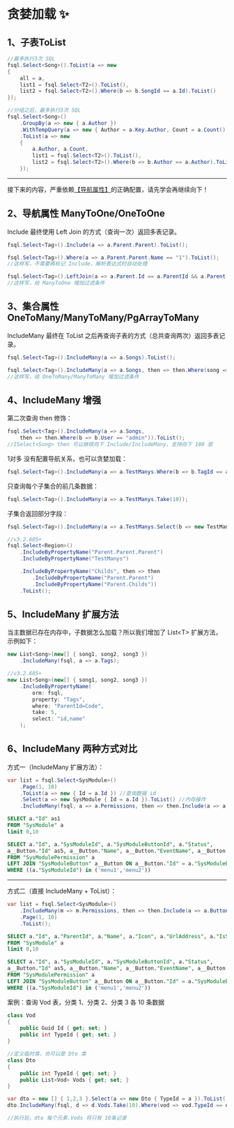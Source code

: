 # 贪婪加载 ✨

## 1、子表ToList

```csharp
//最多执行3次 SQL
fsql.Select<Song>().ToList(a => new
{
    all = a,
    list1 = fsql.Select<T2>().ToList(),
    list2 = fsql.Select<T2>().Where(b => b.SongId == a.Id).ToList()
});

//分组之后，最多执行3次 SQL
fsql.Select<Song>()
    .GroupBy(a => new { a.Author })
    .WithTempQuery(a => new { Author = a.Key.Author, Count = a.Count() })
    .ToList(a => new
    {
        a.Author, a.Count,
        list1 = fsql.Select<T2>().ToList(),
        list2 = fsql.Select<T2>().Where(b => b.Author == a.Author).ToList()
    });
```

---

接下来的内容，严重依赖[【导航属性】](navigate-attribute.md)的正确配置，请先学会再继续向下！

## 2、导航属性 ManyToOne/OneToOne

Include 最终使用 Left Join 的方式（查询一次）返回多表记录。

```csharp
fsql.Select<Tag>().Include(a => a.Parent.Parent).ToList();

fsql.Select<Tag>().Where(a => a.Parent.Parent.Name == "1").ToList();
//这样写，不需要再标记 Include，解析表达式时自动处理

fsql.Select<Tag>().LeftJoin(a => a.Parent.Id == a.ParentId && a.Parent.xxx > 0).ToList();
//这样写，给 ManyToOne 增加过滤条件
```

## 3、集合属性 OneToMany/ManyToMany/PgArrayToMany

IncludeMany 最终在 ToList 之后再查询子表的方式（总共查询两次）返回多表记录。

```csharp
fsql.Select<Tag>().IncludeMany(a => a.Songs).ToList();

fsql.Select<Tag>().IncludeMany(a => a.Songs, then => then.Where(song => song.xxx > 0)).ToList();
//这样写，给 OneToMany/ManyToMany 增加过滤条件
```

## 4、IncludeMany 增强

第二次查询 then 修饰：

```csharp
fsql.Select<Tag>().IncludeMany(a => a.Songs,
    then => then.Where(b => b.User == "admin")).ToList();
//ISelect<Song> then 可以继续向下 Include/IncludeMany，支持向下 100 层
```

1对多 没有配置导航关系，也可以贪婪加载：

```csharp
fsql.Select<Tag>().IncludeMany(a => a.TestManys.Where(b => b.TagId == a.Id));
```

只查询每个子集合的前几条数据：

```csharp
fsql.Select<Tag>().IncludeMany(a => a.TestManys.Take(10));
```

子集合返回部分字段：

```csharp
fsql.Select<Tag>().IncludeMany(a => a.TestManys.Select(b => new TestMany { Title = b.Title ... }));
```

```csharp
//v3.2.605+
fsql.Select<Region>()
    .IncludeByPropertyName("Parent.Parent.Parent")
    .IncludeByPropertyName("TestManys")

    .IncludeByPropertyName("Childs", then => then
        .IncludeByPropertyName("Parent.Parent")
        .IncludeByPropertyName("Parent.Childs"))
    .ToList();
```

## 5、IncludeMany 扩展方法

当主数据已存在内存中，子数据怎么加载？所以我们增加了 List\<T\> 扩展方法，示例如下：

```csharp
new List<Song>(new[] { song1, song2, song3 })
    .IncludeMany(fsql, a => a.Tags);
```

```csharp
//v3.2.605+
new List<Song>(new[] { song1, song2, song3 })
    .IncludeByPropertyName(
        orm: fsql,
        property: "Tags",
        where: "ParentId=Code",
        take: 5,
        select: "id,name"
    );
```

## 6、IncludeMany 两种方式对比

方式一（IncludeMany 扩展方法）：

```csharp
var list = fsql.Select<SysModule>()
    .Page(1, 10)
    .ToList(a => new { Id = a.Id }) //查询数据 id
    .Select(a => new SysModule { Id = a.Id }).ToList() //内存操作
    .IncludeMany(fsql, a => a.Permissions, then => then.Include(a => a.Button));
```

```sql
SELECT a."Id" as1
FROM "SysModule" a
limit 0,10

SELECT a."Id", a."SysModuleId", a."SysModuleButtonId", a."Status",
a__Button."Id" as5, a__Button."Name", a__Button."EventName", a__Button."EnCode", a__Button."Icon", a__Button."Sort", a__Button."CreateTime"
FROM "SysModulePermission" a
LEFT JOIN "SysModuleButton" a__Button ON a__Button."Id" = a."SysModuleButtonId"
WHERE ((a."SysModuleId") in ('menu1','menu2'))
```

---

方式二（直接 IncludeMany + ToList）：

```csharp
var list = fsql.Select<SysModule>()
    .IncludeMany(m => m.Permissions, then => then.Include(a => a.Button))
    .Page(1, 10)
    .ToList();
```

```sql
SELECT a."Id", a."ParentId", a."Name", a."Icon", a."UrlAddress", a."IsShow", a."Sort", a."Description", a."CreateTime"
FROM "SysModule" a
limit 0,10

SELECT a."Id", a."SysModuleId", a."SysModuleButtonId", a."Status",
a__Button."Id" as5, a__Button."Name", a__Button."EventName", a__Button."EnCode", a__Button."Icon", a__Button."Sort", a__Button."CreateTime"
FROM "SysModulePermission" a
LEFT JOIN "SysModuleButton" a__Button ON a__Button."Id" = a."SysModuleButtonId"
WHERE ((a."SysModuleId") in ('menu1','menu2'))
```

案例：查询 Vod 表，分类 1、分类 2、分类 3 各 10 条数据

```csharp
class Vod
{
    public Guid Id { get; set; }
    public int TypeId { get; set; }
}

//定义临时类，也可以是 Dto 类
class Dto
{
    public int TypeId { get; set; }
    public List<Vod> Vods { get; set; }
}

var dto = new [] { 1,2,3 }.Select(a => new Dto { TypeId = a }).ToList();
dto.IncludeMany(fsql, d => d.Vods.Take(10).Where(vod => vod.TypeId == d.TypeId));

//执行后，dto 每个元素.Vods 将只有 10条记录
```
